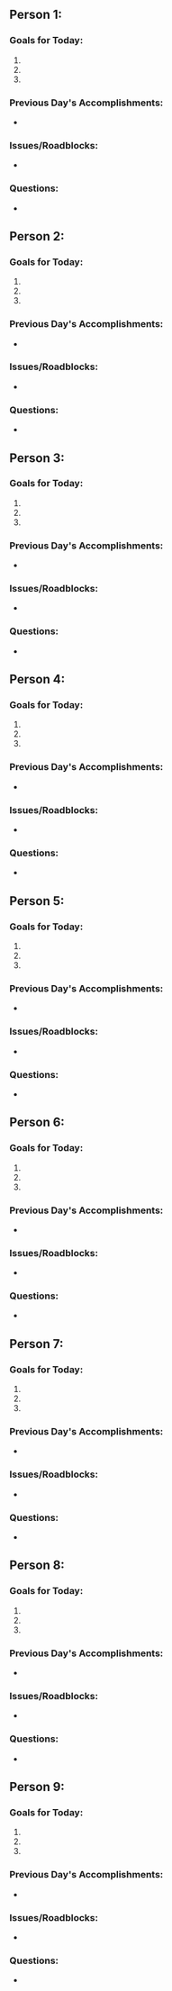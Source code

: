 ## Person 1:
### Goals for Today:
1. 
2. 
3. 

### Previous Day's Accomplishments:
- 

### Issues/Roadblocks:
- 

### Questions:
- 

## Person 2:
### Goals for Today:
1. 
2. 
3. 

### Previous Day's Accomplishments:
- 

### Issues/Roadblocks:
- 

### Questions:
-

## Person 3:
### Goals for Today:
1. 
2. 
3. 

### Previous Day's Accomplishments:
- 

### Issues/Roadblocks:
- 

### Questions:
-

## Person 4:
### Goals for Today:
1. 
2. 
3. 

### Previous Day's Accomplishments:
- 

### Issues/Roadblocks:
- 

### Questions:
-

## Person 5:
### Goals for Today:
1. 
2. 
3. 

### Previous Day's Accomplishments:
- 

### Issues/Roadblocks:
- 

### Questions:
-

## Person 6:
### Goals for Today:
1. 
2. 
3. 

### Previous Day's Accomplishments:
- 

### Issues/Roadblocks:
- 

### Questions:
-

## Person 7:
### Goals for Today:
1. 
2. 
3. 

### Previous Day's Accomplishments:
- 

### Issues/Roadblocks:
- 

### Questions:
-

## Person 8:
### Goals for Today:
1. 
2. 
3. 

### Previous Day's Accomplishments:
- 

### Issues/Roadblocks:
- 

### Questions:
-

## Person 9:
### Goals for Today:
1. 
2. 
3. 

### Previous Day's Accomplishments:
- 

### Issues/Roadblocks:
- 

### Questions:
-
